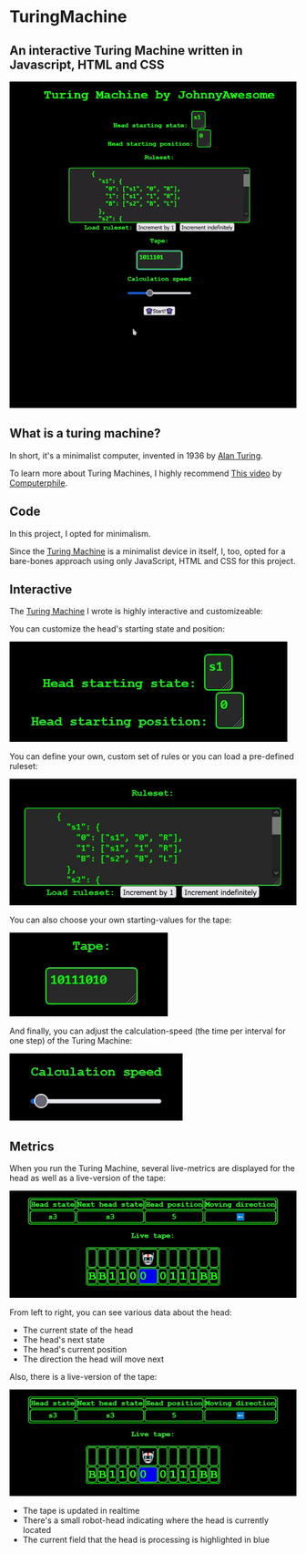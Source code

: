 # TuringMachine

## An interactive Turing Machine written in Javascript, HTML and CSS

![Interactive Turing Machine](https://github.com/johnnyawesome/TuringMachine/blob/main/Turing%20Machine/DemoImages/InteractiveTuringMachine.gif?raw=true)

## What is a turing machine?

In short, it's a minimalist computer, invented in 1936 by [Alan Turing](https://en.wikipedia.org/wiki/Alan_Turing).

To learn more about Turing Machines, I highly recommend [This video](https://www.youtube.com/watch?v=dNRDvLACg5Q) by [Computerphile](https://www.youtube.com/@Computerphile).

## Code

In this project, I opted for minimalism.

Since the [Turing Machine](https://en.wikipedia.org/wiki/Turing_machine) is a minimalist device in itself, I, too, opted for a bare-bones approach using only JavaScript, HTML and CSS for this project.

## Interactive

The [Turing Machine](https://en.wikipedia.org/wiki/Turing_machine) I wrote is highly interactive and customizeable:

You can customize the head's starting state and position:

![Head starting state and position](https://github.com/johnnyawesome/TuringMachine/blob/main/Turing%20Machine/DemoImages/HeadStartingStateAndPosition.jpg?raw=true)

You can define your own, custom set of rules or you can load a pre-defined ruleset:

![Rule Set](https://github.com/johnnyawesome/TuringMachine/blob/main/Turing%20Machine/DemoImages/Ruleset.jpg?raw=true)

You can also choose your own starting-values for the tape:

![Tape starting values](https://github.com/johnnyawesome/TuringMachine/blob/main/Turing%20Machine/DemoImages/TapeStartingValues.jpg?raw=true)

And finally, you can adjust the calculation-speed (the time per interval for one step) of the Turing Machine:

![Calculation-Speed per step](https://github.com/johnnyawesome/TuringMachine/blob/main/Turing%20Machine/DemoImages/CalculationSpeed.jpg?raw=true)

## Metrics

When you run the Turing Machine, several live-metrics are displayed for the head as well as a live-version of the tape:

![Head and tape live-metrics](https://github.com/johnnyawesome/TuringMachine/blob/main/Turing%20Machine/DemoImages/LiveHeadAndTapeData.gif?raw=true)

From left to right, you can see various data about the head:

- The current state of the head
- The head's next state
- The head's current position
- The direction the head will move next

Also, there is a live-version of the tape:

![Head and tape live-metrics](https://github.com/johnnyawesome/TuringMachine/blob/main/Turing%20Machine/DemoImages/LiveHeadAndTapeData.gif?raw=true)

- The tape is updated in realtime
- There's a small robot-head indicating where the head is currently located
- The current field that the head is processing is highlighted in blue
